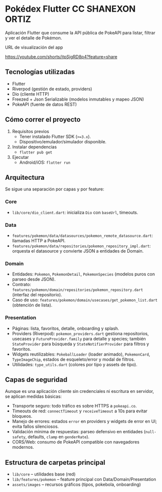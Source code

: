 # Pokédex Flutter CC SHANEXON ORTIZ

Aplicación Flutter que consume la API pública de PokeAPI para listar, filtrar y ver el detalle de Pokémon.

URL de visualización del app

https://youtube.com/shorts/itpSjgRD8p4?feature=share

## Tecnologías utilizadas
- Flutter 
- Riverpod (gestión de estado, providers)
- Dio (cliente HTTP)
- Freezed + Json Serializable (modelos inmutables y mapeo JSON)
- PokeAPI (fuente de datos REST)

## Cómo correr el proyecto
1. Requisitos previos
   - Tener instalado Flutter SDK (`>=3.x`).
   - Dispositivo/emulador/simulador disponible.
2. Instalar dependencias
   - `flutter pub get`
3. Ejecutar
   - Android/iOS: `flutter run`


## Arquitectura
Se sigue una separación por capas y por feature:

### Core
- `lib/core/dio_client.dart`: inicializa `Dio` con `baseUrl`, timeouts.

### Data
- `features/pokemon/data/datasources/pokemon_remote_datasource.dart`: llamadas HTTP a PokeAPI.
- `features/pokemon/data/repositories/pokemon_repository_impl.dart`: orquesta el datasource y convierte JSON a entidades de Domain.

### Domain
- Entidades: `Pokemon`, `PokemonDetail`, `PokemonSpecies` (modelos puros con parseo desde JSON).
- Contrato: `features/pokemon/domain/repositories/pokemon_repository.dart` (interfaz del repositorio).
- Caso de uso: `features/pokemon/domain/usecases/get_pokemon_list.dart` (obtención de lista).

### Presentation
- Páginas: lista, favoritos, detalle, onboarding y splash.
- Providers (Riverpod): `pokemon_providers.dart` gestiona repositorios, usecases y `FutureProvider.family` para detalle y species; también `StateProvider` para búsqueda y `StateNotifierProvider` para filtros y favoritos.
- Widgets reutilizables: `PokeballLoader` (loader animado), `PokemonCard`, `TypeImageChip`, estados de esqueleto/error y modal de filtros.
- Utilidades: `type_utils.dart` (colores por tipo y assets de tipo).

## Capas de seguridad
Aunque es una aplicación cliente sin credenciales ni escritura en servidor, se aplican medidas básicas:
- Transporte seguro: todo tráfico es sobre HTTPS a `pokeapi.co`.
- Timeouts de red: `connectTimeout` y `receiveTimeout` a 10s para evitar bloqueos.
- Manejo de errores: estados `error` en providers y widgets de error en UI; evita fallos silenciosos.
- Validación mínima de respuestas: parseo defensivo en entidades (`null-safety`, defaults, `clamp` en `genderRate`).
- CORS/Web: consumo de PokeAPI compatible con navegadores modernos.



## Estructura de carpetas principal
- `lib/core` – utilidades base (red)
- `lib/features/pokemon` – feature principal con Data/Domain/Presentation
- `assets/images` – recursos gráficos (tipos, pokebola, onboarding)

